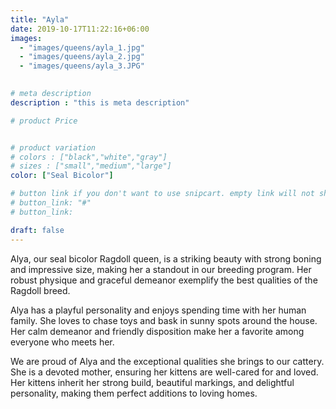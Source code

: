 ```yaml
---
title: "Ayla"
date: 2019-10-17T11:22:16+06:00
images: 
  - "images/queens/ayla_1.jpg"
  - "images/queens/ayla_2.jpg"
  - "images/queens/ayla_3.JPG"
  

# meta description
description : "this is meta description"

# product Price


# product variation
# colors : ["black","white","gray"]
# sizes : ["small","medium","large"]
color: ["Seal Bicolor"]

# button link if you don't want to use snipcart. empty link will not show button
# button_link: "#"
# button_link: 

draft: false
---
```


Alya, our seal bicolor Ragdoll queen, is a striking beauty with strong boning and impressive size, making her a standout in our breeding program. Her robust physique and graceful demeanor exemplify the best qualities of the Ragdoll breed. 

Alya has a playful personality and enjoys spending time with her human family. She loves to chase toys and bask in sunny spots around the house. Her calm demeanor and friendly disposition make her a favorite among everyone who meets her.

We are proud of Alya and the exceptional qualities she brings to our cattery. She is a devoted mother, ensuring her kittens are well-cared for and loved. Her kittens inherit her strong build, beautiful markings, and delightful personality, making them perfect additions to loving homes.